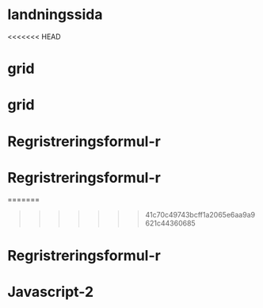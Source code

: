 # landningssida
<<<<<<< HEAD
# grid
# grid
# Regristreringsformul-r
# Regristreringsformul-r
=======

>>>>>>> 41c70c49743bcff1a2065e6aa9a9621c44360685
# Regristreringsformul-r
# Javascript-2
